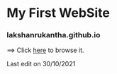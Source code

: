 # My First WebSite

### lakshanrukantha.github.io

==> Click <a href="https://lakshanrukantha.github.io" target="_blank">here</a> to browse it.

Last edit on 30/10/2021

<!-- Developed by Lakshan Rukantha -->
